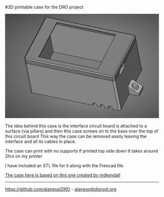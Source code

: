 #3D printable case for the DRO project

<img src="case.png" />

The idea behind this case is the interface circuit board is attached to a surface (via pillars)
and then this case screws on to the base over the top of this circuit board
This way the case can be removed easily leaving the interface and all its cables in place.

The case can print with no supports if printed top side down
It takes around 2hrs on my printer

I have included an STL file for it along with the Freecad file

[The case here is based on this one created by mdkendall](https://www.printables.com/model/685845-enclosure-for-sunton-esp32-2432s028r-cheap-yellow-)

--------------------
https://github.com/alanesq/DRO - alanesq@disroot.org
